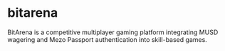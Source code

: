 # bitarena
 BitArena is a competitive multiplayer gaming platform integrating MUSD wagering and Mezo Passport authentication into skill-based games.
